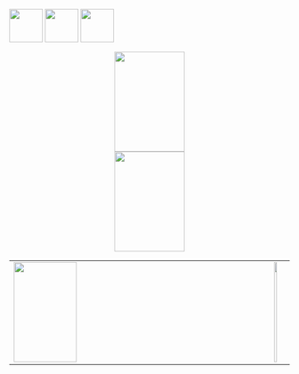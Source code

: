 

<!--
**FarhadAliev/FarhadAliev** is a ✨ _special_ ✨ repository because its `README.md` (this file) appears on your GitHub profile.

Here are some ideas to get you started:

- 🔭 I’m currently working on ...
- 🌱 I’m currently learning ...
- 👯 I’m looking to collaborate on ...
- 🤔 I’m looking for help with ...
- 💬 Ask me about ...
- 📫 How to reach me: ...
- 😄 Pronouns: ...
- ⚡ Fun fact: ...
-->

 [<img src="https://camo.githubusercontent.com/c8a9c5b414cd812ad6a97a46c29af67239ddaeae08c41724ff7d945fb4c047e5/68747470733a2f2f6564656e742e6769746875622e696f2f537570657254696e7949636f6e732f696d616765732f7376672f6c696e6b6564696e2e737667" width="60"/>](https://www.linkedin.com/in/farhad-aliyev/)  [<img src="https://camo.githubusercontent.com/8f245234577766478eaf3ee72b0615e99bb9ef3eaa56e1c37f75692811181d5c/68747470733a2f2f6564656e742e6769746875622e696f2f537570657254696e7949636f6e732f696d616765732f7376672f66616365626f6f6b2e737667" width="60"/>](https://www.facebook.com/farhad.aliev.564/) [<img src="https://camo.githubusercontent.com/f4b401dd7cd9b7840fd31acafd49e151a80e4c9600bf219934461b96dd98e013/68747470733a2f2f6564656e742e6769746875622e696f2f537570657254696e7949636f6e732f696d616765732f7376672f74656c656772616d2e737667" width="60"/>](https://t.me/FarhadAliev1) 



<div align="center" display="flex">
<img height="180em" width="50%" src="https://github-readme-stats.vercel.app/api?username=FarhadAliev&theme=merko&show_icons=true" align = "center"/>
<img height="180em" width="50%" src="https://github-readme-streak-stats.herokuapp.com/?user=FarhadAliev&theme=merko" align = "center"/>
</div>


<table width="100%" >
  <tr width="100%">
    <td width="100%">
   <img height="180em" width="50%" src="https://github-readme-stats.vercel.app/api?username=FarhadAliev&theme=merko&show_icons=true" align = "center"/>
   </td>
    <td width="100%">
   <img height="180em" width="50%" src="https://github-readme-stats.vercel.app/api?username=FarhadAliev&theme=merko&show_icons=true" align = "center"/>
   </td>
  </tr>
</table>
